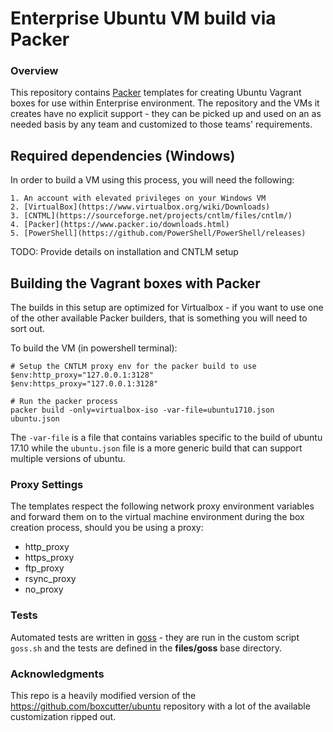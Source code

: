 # Enterprise Ubuntu VM build via Packer
### Overview

This repository contains [Packer](https://packer.io/) templates for creating Ubuntu Vagrant boxes for use within Enterprise environment. The repository and the VMs it creates have no explicit support - they can be picked up and used on an as needed basis by any team and customized to those teams' requirements.

## Required dependencies (Windows)

In order to build a VM using this process, you will need the following:

    1. An account with elevated privileges on your Windows VM
    2. [VirtualBox](https://www.virtualbox.org/wiki/Downloads)
    3. [CNTML](https://sourceforge.net/projects/cntlm/files/cntlm/)
    4. [Packer](https://www.packer.io/downloads.html)
    5. [PowerShell](https://github.com/PowerShell/PowerShell/releases)

TODO: Provide details on installation and CNTLM setup

## Building the Vagrant boxes with Packer

The builds in this setup are optimized for Virtualbox - if you want to use one of the other available Packer builders, that is something you will need to sort out.

To build the VM (in powershell terminal):

```
# Setup the CNTLM proxy env for the packer build to use
$env:http_proxy="127.0.0.1:3128"
$env:https_proxy="127.0.0.1:3128"

# Run the packer process
packer build -only=virtualbox-iso -var-file=ubuntu1710.json ubuntu.json
```

The ```-var-file``` is a file that contains variables specific to the build of ubuntu 17.10 while the ```ubuntu.json``` file is a more generic build that can support multiple versions of ubuntu.

### Proxy Settings

The templates respect the following network proxy environment variables
and forward them on to the virtual machine environment during the box creation
process, should you be using a proxy:

* http_proxy
* https_proxy
* ftp_proxy
* rsync_proxy
* no_proxy

### Tests

Automated tests are written in [goss](https://github.com/aelsabbahy/goss) - they are run in the custom script ```goss.sh``` and the tests are defined in the __files/goss__ base directory.

### Acknowledgments

This repo is a heavily modified version of the https://github.com/boxcutter/ubuntu repository with a lot of the available customization ripped out.
